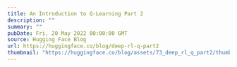 ```yaml
---
title: An Introduction to Q-Learning Part 2
description: ""
summary: ""
pubDate: Fri, 20 May 2022 00:00:00 GMT
source: Hugging Face Blog
url: https://huggingface.co/blog/deep-rl-q-part2
thumbnail: "https://huggingface.co/blog/assets/73_deep_rl_q_part2/thumbnail.gif"
---
```


